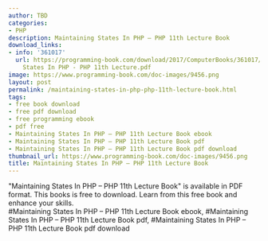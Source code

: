 ```yaml
---
author: TBD
categories:
- PHP
description: Maintaining States In PHP – PHP 11th Lecture Book
download_links:
- info: '361017'
  url: https://programming-book.com/download/2017/ComputerBooks/361017/Maintaining
    States In PHP - PHP 11th Lecture.pdf
image: https://www.programming-book.com/doc-images/9456.png
layout: post
permalink: /maintaining-states-in-php-php-11th-lecture-book.html
tags:
- free book download
- free pdf download
- free programming ebook
- pdf free
- Maintaining States In PHP – PHP 11th Lecture Book ebook
- Maintaining States In PHP – PHP 11th Lecture Book pdf
- Maintaining States In PHP – PHP 11th Lecture Book pdf download
thumbnail_url: https://www.programming-book.com/doc-images/9456.png
title: Maintaining States In PHP – PHP 11th Lecture Book
---
```


 
<div class="item-desc text-justify">
  "Maintaining States In PHP – PHP 11th Lecture Book" is available in PDF format. This books is free to download. Learn from this free book and enhance your skills.
  <br>
  #Maintaining States In PHP – PHP 11th Lecture Book ebook, #Maintaining States In PHP – PHP 11th Lecture Book pdf, #Maintaining States In PHP – PHP 11th Lecture Book pdf download
</div>